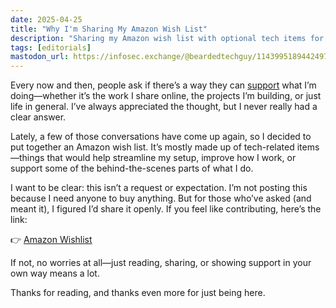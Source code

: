 ```yaml
---
date: 2025-04-25
title: "Why I'm Sharing My Amazon Wish List"
description: "Sharing my Amazon wish list with optional tech items for anyone who’s asked how to support my work. No pressure—just putting it out there for those interested."
tags: [editorials]
mastodon_url: https://infosec.exchange/@beardedtechguy/114399518944249739
---
```


Every now and then, people ask if there’s a way they can [support](https://purl.kylereddoch.me/kofi) what I’m doing—whether it’s the work I share online, the projects I’m building, or just life in general. I’ve always appreciated the thought, but I never really had a clear answer.

Lately, a few of those conversations have come up again, so I decided to put together an Amazon wish list. It’s mostly made up of tech-related items—things that would help streamline my setup, improve how I work, or support some of the behind-the-scenes parts of what I do.

I want to be clear: this isn’t a request or expectation. I’m not posting this because I need anyone to buy anything. But for those who’ve asked (and meant it), I figured I’d share it openly. If you feel like contributing, here’s the link:

👉 [Amazon Wishlist](https://purl.kylereddoch.me/amazon_wishlist)

If not, no worries at all—just reading, sharing, or showing support in your own way means a lot.

Thanks for reading, and thanks even more for just being here.